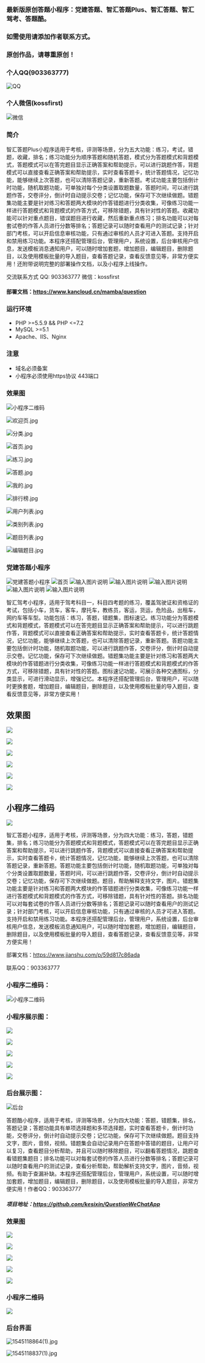 ### 最新版原创答题小程序：党建答题、智汇答题Plus、智汇答题、智汇驾考、答题酷。

### 如需使用请添加作者联系方式。

### 原创作品，请尊重原创！


### 个人QQ(903363777)

![QQ](https://images.gitee.com/uploads/images/2020/0611/142151_161de7d9_1400710.jpeg)

### 个人微信(kossfirst)

![微信](https://images.gitee.com/uploads/images/2020/0611/142237_c6650be9_1400710.jpeg)

### 简介
智汇答题Plus小程序适用于考核，评测等场景，分为五大功能：练习，考试，错题，收藏，排名；练习功能分为顺序答题和随机答题，模式分为答题模式和背题模式，答题模式可以在答完题目显示正确答案和帮助提示，可以进行跳题作答，背题模式可以直接查看正确答案和帮助提示，实时查看答题卡，统计答题情况，记忆功能，能够继续上次答题，也可以清除答题记录，重新答题。考试功能主要包括倒计时功能，随机取题功能，可单独对每个分类设置取题数量，答题时间，可以进行跳题作答，交卷评分，倒计时自动提示交卷；记忆功能，保存可下次继续做题。错题集功能主要是针对练习和答题两大模块的作答错题进行分类收集，可像练习功能一样进行答题模式和背题模式的作答方式，可移除错题，具有针对性的答题。收藏功能可以针对重点题目，错误题目进行收藏，然后重新重点练习；排名功能可以对每套试卷的作答人员进行分数等排名；答题记录可以随时查看用户的测试记录；针对部门考核，可以开启信息审核功能，只有通过审核的人员才可进入答题。支持开启和禁用练习功能。本程序还搭配管理后台，管理用户，系统设置，后台审核用户信息，发送模板消息通知用户，可以随时增加套题，增加题目，编辑题目，删除题目，以及使用模板批量的导入题目，查看答题记录，查看反馈意见等，非常方便实用！还附带说明完整的部署操作文档，以及小程序上线操作。

交流联系方式 QQ: 903363777 微信：kossfirst

#### 部署文档：https://www.kancloud.cn/mamba/question

### 运行环境
* PHP >=5.5.9 && PHP <=7.2
* MySQL >=5.1
* Apache、IIS、Nginx

### 注意
* 域名必须备案
* 小程序必须使用https协议 443端口

### 效果图
![小程序二维码](https://mamba-blog-images.oss-cn-shanghai.aliyuncs.com/2019-07-22/gh_da15c43d0fd5_344.jpg)


![欢迎页.jpg](https://mamba-blog-images.oss-cn-shanghai.aliyuncs.com/2019-07-22/%E6%AC%A2%E8%BF%8E%E9%A1%B5.jpg)

![分类.jpg](https://mamba-blog-images.oss-cn-shanghai.aliyuncs.com/2019-07-22/%E5%88%86%E7%B1%BB.jpg)

![首页.jpg](https://mamba-blog-images.oss-cn-shanghai.aliyuncs.com/2019-07-22/%E9%A6%96%E9%A1%B5.jpg)

![练习.jpg](https://mamba-blog-images.oss-cn-shanghai.aliyuncs.com/2019-07-22/%E7%BB%83%E4%B9%A0.jpg)

![答题.jpg](https://mamba-blog-images.oss-cn-shanghai.aliyuncs.com/2019-07-22/%E7%AD%94%E9%A2%98.jpg)

![我的.jpg](https://mamba-blog-images.oss-cn-shanghai.aliyuncs.com/2019-07-22/%E6%88%91%E7%9A%84.jpg)

![排行榜.jpg](https://mamba-blog-images.oss-cn-shanghai.aliyuncs.com/2019-07-22/%E6%8E%92%E8%A1%8C%E6%A6%9C.jpg)

![用户列表.jpg](https://mamba-blog-images.oss-cn-shanghai.aliyuncs.com/2019-07-22/%E7%94%A8%E6%88%B7%E5%88%97%E8%A1%A8.jpg)

![类别列表.jpg](https://mamba-blog-images.oss-cn-shanghai.aliyuncs.com/2019-07-22/%E7%B1%BB%E5%88%AB%E5%88%97%E8%A1%A8.jpg)

![题目列表.jpg](https://mamba-blog-images.oss-cn-shanghai.aliyuncs.com/2019-07-22/%E9%A2%98%E7%9B%AE%E5%88%97%E8%A1%A8.jpg)

![编辑题目.jpg](https://mamba-blog-images.oss-cn-shanghai.aliyuncs.com/2019-07-22/%E7%BC%96%E8%BE%91%E9%A2%98%E7%9B%AE.jpg)






### 党建答题小程序

![党建答题小程序](https://images.gitee.com/uploads/images/2021/0910/105406_2d1b09e5_1400710.jpeg "微信图片_20210910103133.jpg")
![首页](https://images.gitee.com/uploads/images/2021/0910/105610_3082b306_1400710.png "微信图片_20210910105601.png")
![输入图片说明](https://images.gitee.com/uploads/images/2021/0910/105756_aa1b243b_1400710.png "微信图片_20210910105734.png")
![输入图片说明](https://images.gitee.com/uploads/images/2021/0910/105816_e5bbbad7_1400710.png "微信图片_20210910105807.png")
![输入图片说明](https://images.gitee.com/uploads/images/2021/0910/105835_aefb7a42_1400710.png "微信图片_20210910105823.png")
![输入图片说明](https://images.gitee.com/uploads/images/2021/0910/105910_c5c626c6_1400710.png "微信图片_20210910105845.png")
![输入图片说明](https://images.gitee.com/uploads/images/2021/0910/105936_292d9125_1400710.png "微信图片_20210910105929.png")






智汇驾考小程序，适用于驾考科目一，科目四考题的练习，覆盖驾驶证和资格证的考试，包括小车，货车，客车，摩托车，教练员，客运，货运，危险品，出租车，网约车等车型。功能包括：练习，答题，错题集，图标速记。练习功能分为答题模式和背题模式，答题模式可以在答完题目显示正确答案和帮助提示，可以进行跳题作答，背题模式可以直接查看正确答案和帮助提示，实时查看答题卡，统计答题情况，记忆功能，能够继续上次答题，也可以清除答题记录，重新答题。答题功能主要包括倒计时功能，随机取题功能，可以进行跳题作答，交卷评分，倒计时自动提示交卷。记忆功能，保存可下次继续做题。错题集功能主要是针对练习和答题两大模块的作答错题进行分类收集，可像练习功能一样进行答题模式和背题模式的作答方式，可移除错题，具有针对性的答题。图标速记功能，可展示各种交通图标，分类显示，可进行滑动显示，增强记忆。本程序还搭配管理后台，管理用户，可以随时更换套题，增加题目，编辑题目，删除题目，以及使用模板批量的导入题目，查看反馈意见等，非常方便实用！

## 效果图

![](https://bmob-cdn-19897.bmobcloud.com/2019/06/06/da69318b40dd7aec80eddbb27a82ca07.jpg)

![](https://bmob-cdn-19897.bmobcloud.com/2019/06/06/b55dbc5040084d3e80bc25f2fb598bd4.jpg)

![](https://bmob-cdn-19897.bmobcloud.com/2019/06/06/41f120f140acf95d80810e591b800540.jpg)

![](https://bmob-cdn-19897.bmobcloud.com/2019/06/06/5064bd77408508228079ec9d4b340d78.jpg)

![](https://bmob-cdn-19897.bmobcloud.com/2019/06/06/a73a3e8040fa114580141b51819c5e5c.jpg)

![](https://bmob-cdn-19897.bmobcloud.com/2019/06/06/5e78602440663e478088d3d5fcd82211.jpg)

## 小程序二维码

![](https://bmob-cdn-19897.bmobcloud.com/2019/06/06/29815c7d4098f845808a424169a2738d.jpg)

智汇答题小程序，适用于考核，评测等场景，分为四大功能：练习，答题，错题集，排名；练习功能分为答题模式和背题模式，答题模式可以在答完题目显示正确答案和帮助提示，可以进行跳题作答，背题模式可以直接查看正确答案和帮助提示，实时查看答题卡，统计答题情况，记忆功能，能够继续上次答题，也可以清除答题记录，重新答题。答题功能主要包括倒计时功能，随机取题功能，可单独对每个分类设置取题数量，答题时间，可以进行跳题作答，交卷评分，倒计时自动提示交卷；记忆功能，保存可下次继续做题。题目，帮助解释支持文字，图片。错题集功能主要是针对练习和答题两大模块的作答错题进行分类收集，可像练习功能一样进行答题模式和背题模式的作答方式，可移除错题，具有针对性的答题。排名功能可以对每套试卷的作答人员进行分数等排名；答题记录可以随时查看用户的测试记录；针对部门考核，可以开启信息审核功能，只有通过审核的人员才可进入答题。支持开启和禁用练习功能。本程序还搭配管理后台，管理用户，系统设置，后台审核用户信息，发送模板消息通知用户，可以随时增加套题，增加题目，编辑题目，删除题目，以及使用模板批量的导入题目，查看答题记录，查看反馈意见等，非常方便实用！

部署文档：https://www.jianshu.com/p/59d817c86ada


联系QQ：903363777

### 小程序二维码：

![小程序二维码](https://www.bmob.cn/uploads/attached/app/logo/20190321/06fb1092-366a-1e6f-beb6-3d4de3c39f98.jpg)


### 小程序展示图：
![](https://www.bmob.cn/uploads/attached/img/20190321/5c937261e4123.jpg)

![](https://www.bmob.cn/uploads/attached/img/20190321/5c937269e00dc.jpg)

![](https://www.bmob.cn/uploads/attached/img/20190321/5c93727674dd5.jpg)

![](https://www.bmob.cn/uploads/attached/img/20190321/5c93727f1c6a0.jpg)

![](https://www.bmob.cn/uploads/attached/img/20190321/5c9372894f15a.jpg)


### 后台展示图：

![后台](https://bmob-cdn-19897.bmobcloud.com/2019/04/30/710df97f401a279a80bcce2c42a61dab.jpg)


答题酷小程序，适用于考核，评测等场景，分为四大功能：答题，错题集，排名，答题记录；答题功能具有单项选择题和多项选择题，实时查看答题卡，倒计时功能，交卷评分，倒计时自动提示交卷；记忆功能，保存可下次继续做题。题目支持文字，图片，音频，视频。错题集会自动记录用户在答题中答错的题目，让用户可以复习，查看题目分析帮助，并且可以随时移除题目，可以翻看答题情况，跳题查看错题集题目；排名功能可以对每套试卷的作答人员进行分数等排名；答题记录可以随时查看用户的测试记录，查看分析帮助，帮助解析支持文字，图片，音频，视频。有助于查漏补缺。本程序还搭配管理后台，管理用户，系统设置，可以随时增加套题，增加题目，编辑题目，删除题目，以及使用模板批量的导入题目，非常方便实用！作者QQ：903363777


#####  项目地址：https://github.com/kesixin/QuestionWeChatApp

### 效果图
![](https://www.bmob.cn/uploads/attached/img/20181218/5c18945f84c41.jpg)

![](https://www.bmob.cn/uploads/attached/img/20181218/5c1894655e470.jpg)

![](https://www.bmob.cn/uploads/attached/img/20181218/5c1894698d769.jpg)

![](https://www.bmob.cn/uploads/attached/img/20181218/5c18946ec2011.jpg)

![](https://www.bmob.cn/uploads/attached/img/20181218/5c1894719c64a.jpg)

### 小程序二维码
![](https://www.bmob.cn/uploads/attached/app/logo/20181218/3843aba5-1b47-acd0-bffa-7aebbe4d4d2a.jpg)

### 后台界面

![1545118864(1).jpg](https://bmob-cdn-19897.bmobcloud.com/2019/04/30/43896e9f405eb706801d9864ad85a7d5.jpg)

![1545118837(1).jpg](https://bmob-cdn-19897.bmobcloud.com/2019/04/30/3212759740f89312802c3831e66e96ae.jpg)




